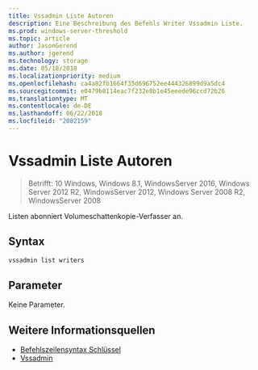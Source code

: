 ```yaml
---
title: Vssadmin Liste Autoren
description: Eine Beschreibung des Befehls Writer Vssadmin Liste.
ms.prod: windows-server-threshold
ms.topic: article
author: JasonGerend
ms.author: jgerend
ms.technology: storage
ms.date: 05/18/2018
ms.localizationpriority: medium
ms.openlocfilehash: ca4a82fb1664f35d696752ee444326899d9a5dc4
ms.sourcegitcommit: e0479b0114eac7f232e8b1e45eeede96ccd72b26
ms.translationtype: MT
ms.contentlocale: de-DE
ms.lasthandoff: 06/22/2018
ms.locfileid: "2082159"
---
```

# <a name="vssadmin-list-writers"></a>Vssadmin Liste Autoren

>Betrifft: 10 Windows, Windows 8.1, WindowsServer 2016, Windows Server 2012 R2, WindowsServer 2012, Windows Server 2008 R2, WindowsServer 2008

Listen abonniert Volumeschattenkopie-Verfasser an.

## <a name="syntax"></a>Syntax

```PowerShell
vssadmin list writers
```

## <a name="parameters"></a>Parameter

Keine Parameter.

## <a name="additional-references"></a>Weitere Informationsquellen

* [Befehlszeilensyntax Schlüssel](https://docs.microsoft.com/previous-versions/windows/it-pro/windows-server-2012-r2-and-2012/cc771080(v%3dws.11))
* [Vssadmin](vssadmin.md)